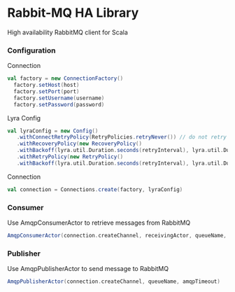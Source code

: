 # Rabbit-MQ HA Library

High availability RabbitMQ client for Scala

### Configuration

Connection
```scala
val factory = new ConnectionFactory()
  factory.setHost(host)
  factory.setPort(port)
  factory.setUsername(username)
  factory.setPassword(password)
```
Lyra Config

 ```scala
 val lyraConfig = new Config()
    .withConnectRetryPolicy(RetryPolicies.retryNever()) // do not retry on an initial error
    .withRecoveryPolicy(new RecoveryPolicy()
    .withBackoff(lyra.util.Duration.seconds(retryInterval), lyra.util.Duration.seconds(retryMaxInterval)))
    .withRetryPolicy(new RetryPolicy()
    .withBackoff(lyra.util.Duration.seconds(retryInterval), lyra.util.Duration.seconds(retryMaxInterval)))
```

Connection

```scala
val connection = Connections.create(factory, lyraConfig)
```

### Consumer
Use AmqpConsumerActor to retrieve messages from RabbitMQ

```scala
AmqpConsumerActor(connection.createChannel, receivingActor, queueName, None, amqpTimeout, None, "consumer-tag", prefetchCount))
```

### Publisher
Use AmqpPublisherActor to send message to RabbitMQ

```scala
AmqpPublisherActor(connection.createChannel, queueName, amqpTimeout)
```

